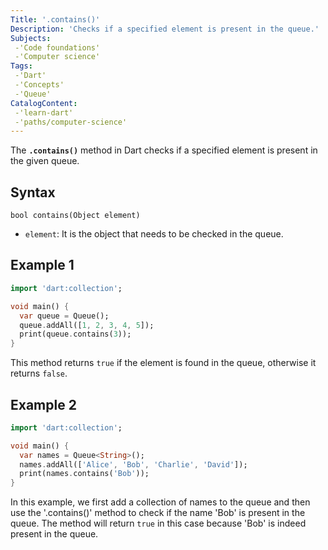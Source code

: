 ```yaml
---
Title: '.contains()'
Description: 'Checks if a specified element is present in the queue.'
Subjects:
 -'Code foundations'
 -'Computer science'
Tags:
 -'Dart'
 -'Concepts'
 -'Queue'
CatalogContent:
 -'learn-dart'
 -'paths/computer-science'
---
```


The **`.contains()`** method in Dart checks if a specified element is present in the given queue. 

## Syntax


```pseudo
bool contains(Object element)
```

- `element`: It is the object that needs to be checked in the queue.

## Example 1

```dart
import 'dart:collection';

void main() {
  var queue = Queue();
  queue.addAll([1, 2, 3, 4, 5]);
  print(queue.contains(3)); 
}
```

This method returns `true` if the element is found in the queue, otherwise it returns `false`.

## Example 2

```dart
import 'dart:collection';

void main() {
  var names = Queue<String>();
  names.addAll(['Alice', 'Bob', 'Charlie', 'David']);
  print(names.contains('Bob')); 
}
```
In this example, we first add a collection of names to the queue and then use the '.contains()' method to check if the name 'Bob' is present in the queue. The method will return `true` in this case because 'Bob' is indeed present in the queue.






